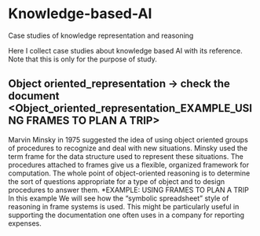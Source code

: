 # Knowledge-based-AI
Case studies of knowledge representation and reasoning

Here I collect case studies about knowledge based AI with its reference. Note that this is only for the purpose of study.

## Object oriented_representation → check the document <Object_oriented_representation_EXAMPLE_USING FRAMES TO PLAN A TRIP>
Marvin Minsky in 1975 suggested the idea of using object oriented groups of procedures to recognize and deal with new situations. Minsky used the term frame for the data structure used to represent these situations. The procedures attached to frames give us a flexible, organized framework for computation. The whole point of object-oriented reasoning is to determine the sort of questions appropriate for a type of object and to design procedures to answer them.
*EXAMPLE: USING FRAMES TO PLAN A TRIP
In this example We will see how the “symbolic spreadsheet” style of reasoning in frame systems is used. This might be particularly useful in supporting the documentation one often uses in a company for reporting expenses.
